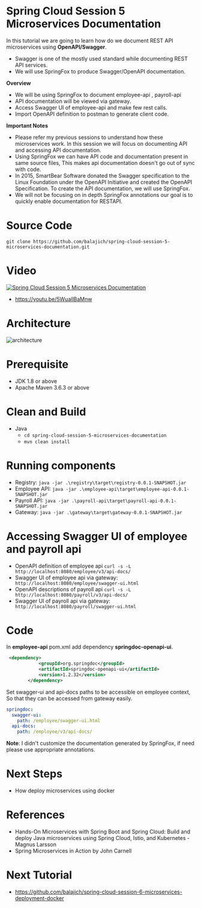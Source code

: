 # Spring Cloud Session 5 Microservices Documentation
In this tutorial we are going to learn how do we document REST API microservices using **OpenAPI/Swagger**.
- Swagger is one of the mostly used standard while documenting REST API services.
- We will use SpringFox to produce Swagger/OpenAPI documentation.

**Overview**
- We will be using SpringFox to document employee-api , payroll-api
- API documentation will be viewed via gateway.
- Access Swagger UI of employee-api and make few rest calls.
- Import OpenAPI definition to postman to generate client code.

**Important Notes**
- Please refer my previous sessions to understand how these microservices work. In this session we will focus on documenting
API and accessing API documentation.
- Using SpringFox we can have API code and documentation present in same source files, This makes  api documentation doesn't 
go out of sync with code.
- In 2015, SmartBear Software donated the Swagger specification to the Linux Foundation under the OpenAPI Initiative 
and created the OpenAPI Specification. To create the API documentation, we will use SpringFox.
- We will not be focusing on in depth SpringFox annotations our goal is to quickly enable documentation for RESTAPI.
 

# Source Code 
``` git clone https://github.com/balajich/spring-cloud-session-5-microservices-documentation.git ``` 
# Video
[![Spring Cloud Session 5 Microservices Documentation](https://img.youtube.com/vi/5WuallBaMnw/0.jpg)](https://www.youtube.com/watch?v=5WuallBaMnw)
- https://youtu.be/5WuallBaMnw
# Architecture
![architecture](architecture.png "architecture")
# Prerequisite
- JDK 1.8 or above
- Apache Maven 3.6.3 or above
# Clean and Build
- Java
    - ``` cd spring-cloud-session-5-microservices-documentation ``` 
    - ``` mvn clean install ```
 
# Running components
- Registry: ``` java -jar .\registry\target\registry-0.0.1-SNAPSHOT.jar ```
- Employee API: ``` java -jar .\employee-api\target\employee-api-0.0.1-SNAPSHOT.jar ```
- Payroll API: ``` java -jar .\payroll-api\target\payroll-api-0.0.1-SNAPSHOT.jar ```
- Gateway: ``` java -jar .\gateway\target\gateway-0.0.1-SNAPSHOT.jar ``` 

# Accessing Swagger UI  of employee and payroll api
- OpenAPI definition of employee api ``` curl -s -L http://localhost:8080/employee/v3/api-docs/  ```
- Swagger UI of employee api via gateway: ```  http://localhost:8080/employee/swagger-ui.html ```
- OpenAPI descriptions of payroll api ``` curl -s -L http://localhost:8080/payroll/v3/api-docs/  ```
- Swagger UI of payroll api via gateway: ```  http://localhost:8080/payroll/swagger-ui.html ```

# Code
In **employee-api** pom.xml add dependency **springdoc-openapi-ui**.
```xml
 <dependency>
            <groupId>org.springdoc</groupId>
            <artifactId>springdoc-openapi-ui</artifactId>
            <version>1.2.32</version>
        </dependency>
```
Set swagger-ui and api-docs paths to be accessible on employee context, So that they can be accessed from gateway easily.
```yaml
springdoc:
  swagger-ui:
    path: /employee/swagger-ui.html
  api-docs:
    path: /employee/v3/api-docs/
```
**Note**: I didn't customize the documentation generated by SpringFox, if need please use appropriate annotations.

# Next Steps
- How deploy microservices using docker

# References
 - Hands-On Microservices with Spring Boot and Spring Cloud: Build and deploy Java microservices 
using Spring Cloud, Istio, and Kubernetes -Magnus Larsson
- Spring Microservices in Action by John Carnell 

# Next Tutorial
- https://github.com/balajich/spring-cloud-session-6-microservices-deployment-docker